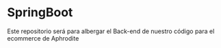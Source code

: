# SpringBoot
Este repositorio será para albergar el Back-end de nuestro código para el ecommerce de Aphrodite
